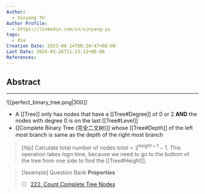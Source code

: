 ```yaml
---
Author:
  - Xinyang YU
Author Profile:
  - https://linkedin.com/in/xinyang-yu
tags:
  - dsa
Creation Date: 2023-09-14T00:24:47+08:00
Last Date: 2024-03-26T11:23:12+08:00
References: 
---
```

## Abstract
---
![[perfect_binary_tree.png|300]]
- A [[Tree]] only has nodes that have a [[Tree#Degree]] of 0 or 2 **AND** the nodes with degree 0 is on the last [[Tree#Level]]
- [[Complete Binary Tree (完全二叉树)]] whose [[Tree#Depth]] of the left most branch is same as the depth of the right most branch

>[!tip] Calculate total number of nodes
> $total = 2^{height+1}-1$. This operation takes $logn$ time, because we need to go to the bottom of the tree from one side to find the [[Tree#Height]].

>[!example] Question Bank
> **Properties**
> - [ ] [222. Count Complete Tree Nodes](https://leetcode.cn/problems/count-complete-tree-nodes/)

